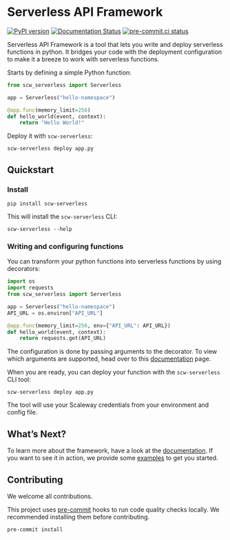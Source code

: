 # Serverless API Framework

[![PyPI version](https://badge.fury.io/py/scw-serverless.svg)](https://badge.fury.io/py/scw-serverless)
[![Documentation Status](https://readthedocs.org/projects/serverless-api-project/badge/?version=latest)](https://serverless-api-project.readthedocs.io/en/latest/?badge=latest)
[![pre-commit.ci status](https://results.pre-commit.ci/badge/github/scaleway/serverless-api-project/main.svg)](https://results.pre-commit.ci/latest/github/scaleway/serverless-api-project/main)

Serverless API Framework is a tool that lets you write and deploy serverless functions in python.
It bridges your code with the deployment configuration to make it a breeze to work with serverless functions.

Starts by defining a simple Python function:

```python
from scw_serverless import Serverless

app = Serverless("hello-namespace")

@app.func(memory_limit=256)
def hello_world(event, context):
    return "Hello World!"
```

Deploy it with `scw-serverless`:

```console
scw-serverless deploy app.py
```

## Quickstart

### Install

```console
pip install scw-serverless
```

This will install the `scw-serverless` CLI:

```console
scw-serverless --help
```

### Writing and configuring functions

You can transform your python functions into serverless functions by using decorators:

```python
import os
import requests
from scw_serverless import Serverless

app = Serverless("hello-namespace")
API_URL = os.environ["API_URL"]

@app.func(memory_limit=256, env={"API_URL": API_URL})
def hello_world(event, context):
    return requests.get(API_URL)
```

The configuration is done by passing arguments to the decorator.
To view which arguments are supported, head over to this [documentation](https://serverless-api-project.readthedocs.io/) page.

When you are ready, you can deploy your function with the `scw-serverless` CLI tool:

```console
scw-serverless deploy app.py
```

The tool will use your Scaleway credentials from your environment and config file.

## What’s Next?

To learn more about the framework, have a look at the [documentation](https://serverless-api-project.readthedocs.io/).
If you want to see it in action, we provide some [examples](https://github.com/scaleway/serverless-api-project/tree/main/examples) to get you started.

## Contributing

We welcome all contributions.

This project uses [pre-commit](https://pre-commit.com/) hooks to run code quality checks locally. We recommended installing them before contributing.

```console
pre-commit install
```
